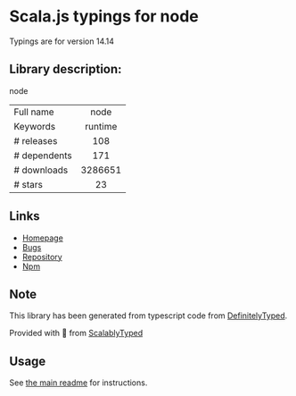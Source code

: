 
# Scala.js typings for node

Typings are for version 14.14

## Library description:
node

|                    |                 |
| ------------------ | :-------------: |
| Full name          | node |
| Keywords           | runtime |
| # releases         | 108 |
| # dependents       | 171 |
| # downloads        | 3286651 |
| # stars            | 23 |

## Links
- [Homepage](https://github.com/aredridel/node-bin-gen#readme)
- [Bugs](https://github.com/aredridel/node-bin-gen/issues)
- [Repository](https://github.com/aredridel/node-bin-gen)
- [Npm](https://www.npmjs.com/package/node)
    


## Note
This library has been generated from typescript code from [DefinitelyTyped](https://definitelytyped.org).

Provided with :purple_heart: from [ScalablyTyped](https://github.com/oyvindberg/ScalablyTyped)

## Usage
See [the main readme](../../readme.md) for instructions.



